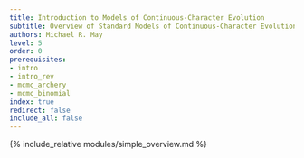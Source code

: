 ```yaml
---
title: Introduction to Models of Continuous-Character Evolution
subtitle: Overview of Standard Models of Continuous-Character Evolution
authors: Michael R. May
level: 5
order: 0
prerequisites:
- intro
- intro_rev
- mcmc_archery
- mcmc_binomial
index: true
redirect: false
include_all: false
---
```


{% include_relative modules/simple_overview.md %}
